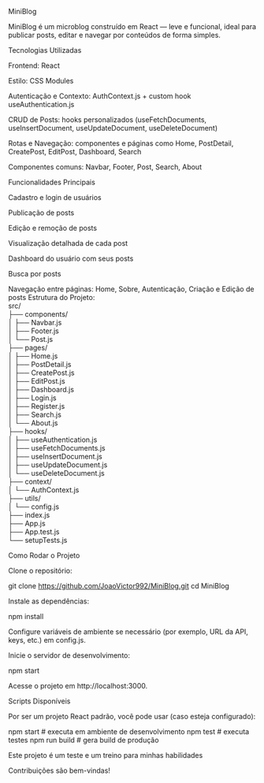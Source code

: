 MiniBlog

MiniBlog é um microblog construído em React — leve e funcional, ideal para publicar posts, editar e navegar por conteúdos de forma simples.

Tecnologias Utilizadas

Frontend: React

Estilo: CSS Modules

Autenticação e Contexto: AuthContext.js + custom hook useAuthentication.js

CRUD de Posts: hooks personalizados (useFetchDocuments, useInsertDocument, useUpdateDocument, useDeleteDocument)

Rotas e Navegação: componentes e páginas como Home, PostDetail, CreatePost, EditPost, Dashboard, Search

Componentes comuns: Navbar, Footer, Post, Search, About

 Funcionalidades Principais

Cadastro e login de usuários

Publicação de posts

Edição e remoção de posts

Visualização detalhada de cada post

Dashboard do usuário com seus posts

Busca por posts

Navegação entre páginas: Home, Sobre, Autenticação, Criação e Edição de posts
Estrutura do Projeto:<br>
src/<br>
├── components/<br>
│   ├── Navbar.js<br>
│   ├── Footer.js<br>
│   └── Post.js<br>
├── pages/<br>
│   ├── Home.js<br>
│   ├── PostDetail.js<br>
│   ├── CreatePost.js<br>
│   ├── EditPost.js<br>
│   ├── Dashboard.js<br>
│   ├── Login.js<br>
│   ├── Register.js<br>
│   ├── Search.js<br>
│   └── About.js<br>
├── hooks/<br>
│   ├── useAuthentication.js<br>
│   ├── useFetchDocuments.js<br>
│   ├── useInsertDocument.js<br>
│   ├── useUpdateDocument.js<br>
│   └── useDeleteDocument.js<br>
├── context/<br>
│   └── AuthContext.js<br>
├── utils/<br>
│   └── config.js<br>
├── index.js<br>
├── App.js<br>
├── App.test.js<br>
└── setupTests.js<br>


Como Rodar o Projeto

Clone o repositório:

git clone https://github.com/JoaoVictor992/MiniBlog.git
cd MiniBlog


Instale as dependências:

npm install


Configure variáveis de ambiente se necessário (por exemplo, URL da API, keys, etc.) em config.js.

Inicie o servidor de desenvolvimento:

npm start


Acesse o projeto em http://localhost:3000.


Scripts Disponíveis

Por ser um projeto React padrão, você pode usar (caso esteja configurado):

npm start         # executa em ambiente de desenvolvimento
npm test          # executa testes
npm run build     # gera build de produção





Este projeto é um teste e um treino para minhas habilidades

Contribuições são bem-vindas!
